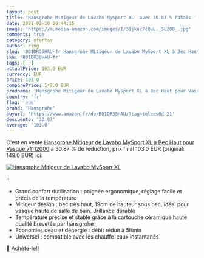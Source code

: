 ```yaml
---
layout: post
title: 'Hansgrohe Mitigeur de Lavabo MySport XL  avec 30.87 % rabais '
date: 2021-02-10 06:44:15
image: 'https://m.media-amazon.com/images/I/31jkuc7cQuL._SL200_.jpg'
comments: true
category: ofertas
author: ring
slug: 'B01DR39HAU-fr Hansgrohe Mitigeur de Lavabo MySport XL à Bec Haut pour...'
sku: 'B01DR39HAU-fr'
tags: [  ]
actualPrice: 103.0 EUR
currency: EUR
price: 103.0
comparePrice: 149.0 EUR
prodname: 'Hansgrohe Mitigeur de Lavabo MySport XL à Bec Haut pour Vasque 71112000'
country: 'fr'
flag: '🇫🇷'
brand: 'Hansgrohe'
buyurl: 'https://www.amazon.fr/dp/B01DR39HAU/?tag=tolees0d-21'
descuento: '30.87'
average: '103.0'
---
```


C'est en vente [Hansgrohe Mitigeur de Lavabo MySport XL à Bec Haut pour Vasque 71112000](https://www.amazon.fr/dp/B01DR39HAU/?tag=tolees0d-21)  à  30.87 % de réduction, prix final  103.0 EUR (original: 149.0 EUR) ici:

[![Hansgrohe Mitigeur de Lavabo MySport XL ](https://m.media-amazon.com/images/I/31jkuc7cQuL._SL200_.jpg)](https://www.amazon.fr/dp/B01DR39HAU/?tag=tolees0d-21)

ℹ️:

- Grand confort dutilisation : poignée ergonomique, réglage facile et précis de la température
- Mitigeur design : bec très haut, 19cm de hauteur sous bec, idéal pour vasque haute de salle de bain. Brillance durable
- Température précise et stable grâce à la cartouche céramique haute qualité brevetée par hansgrohe
- Economies deau et dénergie : débit réduit à 5l/min
- Universel : compatible avec les chauffe-eaux instantanés

[🛒 Achète-le!!](https://www.amazon.fr/dp/B01DR39HAU/?tag=tolees0d-21)
